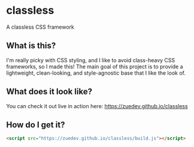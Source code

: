# classless

A classless CSS framework

## What is this?

I'm really picky with CSS styling, and I like to avoid class-heavy CSS frameworks, so I made this! The main goal of this project is to provide a lightweight, clean-looking, and style-agnostic base that I like the look of.

## What does it look like?

You can check it out live in action here: https://zuedev.github.io/classless

## How do I get it?

```html
<script src="https://zuedev.github.io/classless/build.js"></script>
```
